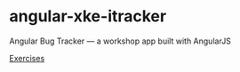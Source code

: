 angular-xke-itracker
====================

Angular Bug Tracker — a workshop app built with AngularJS

<a href="http://bit.ly/Xu9LII">
   Exercises
</a>

